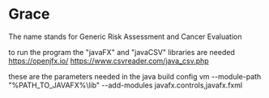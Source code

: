 # Grace

The name stands for Generic Risk Assessment and Cancer Evaluation

to run the program the "javaFX" and "javaCSV" libraries are needed 
https://openjfx.io/
https://www.csvreader.com/java_csv.php

these are the parameters needed in the java build config vm
--module-path "%PATH_TO_JAVAFX%\lib" --add-modules javafx.controls,javafx.fxml
